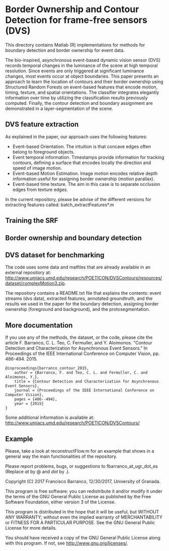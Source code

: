 # Border Ownership and Contour Detection for frame-free sensors (DVS)
  
This directory contains Matlab (R) implementations for methods for boundary detection and border ownership for event data.

The bio-inspired, asynchronous event-based dynamic vision sensor (DVS) records temporal changes in the luminance of the scene at high temporal resolution. Since events are only triggered at significant luminance changes, most events occur at object boundaries. This paper presents an approach to learn the location of contours and their border ownership using Structured Random Forests on event-based features that encode motion, timing, texture, and spatial orientations. The classifier integrates elegantly information over time by utilizing the classification results previously computed. Finally, the contour detection and boundary assignment are demonstrated in a layer-segmentation of the scene. 

## DVS feature extraction ##
As explained in the paper, our approach uses the following features: 
- Event-based Orientation. The intuition is that concave edges often belong to foreground objects. 
- Event temporal information. Timestamps provide information for tracking contours, defining a surface that encodes locally the direction and speed of image motion. 
- Event-based Motion Estimation. Image motion encodes relative depth information useful for assigning border ownership (motion parallax).
- Event-based time texture. The aim in this case is to separate occlusion edges from texture edges. 

In the current repository, please be advise of the different versions for extracting features called: batch_extractFeatures*.m 



## Training the SRF ##

## Border ownership and boundary detection ##

## DVS dataset for benchmarking ## 
The code uses some data and matfiles that are already available in an external repository at:
http://www.umiacs.umd.edu/research/POETICON/DVSContours/resources/dataset/complexMotion3.zip. 

The repository contains a README.txt file that explains the contents: event streams (dvs data), extracted features, annotated groundtruth, and the results we used in the paper for the boundary detection, assigning border ownership (foreground and background), and the protosegmentation. 


## More documentation ##

If you use any of the methods, the dataset, or the code, please cite the article
F. Barranco, C. L. Teo, C. Fermuller, and Y. Aloimonos. "Contour Detection and Characterization for Asynchronous Event Sensors." In Proceedings of the IEEE International Conference on Computer Vision, pp. 486-494. 2015.

	@inproceedings{barranco_contour_2015,
		author = {Barranco, F. and Teo, C. L. and Fermuller, C. and Aloimonos, Y.},
		title = {Contour Detection and Characterization for Asynchronous Event Sensors},
		journal = {Proceedings of the IEEE International Conference on Computer Vision},
		pages = {486--494},
		year = {2015}
	}

Some additional information is available at:
http://www.umiacs.umd.edu/research/POETICON/DVSContours/

## Example ##
Please, take a look at reconstructFlow.m for an example that shows in a general way the main functionalities of the repository.

Please report problems, bugs, or suggestions to
fbarranco_at_ugr_dot_es (Replace _at_ by @ and _dot_ by .).

Copyright (C) 2017 Francisco Barranco, 12/30/2017, University of Granada.

This program is free software: you can redistribute it and/or modify
it under the terms of the GNU General Public License as published by
the Free Software Foundation, either version 3 of the License.

This program is distributed in the hope that it will be useful,
but WITHOUT ANY WARRANTY; without even the implied warranty of
MERCHANTABILITY or FITNESS FOR A PARTICULAR PURPOSE.  See the
GNU General Public License for more details.

You should have received a copy of the GNU General Public License
along with this program.  If not, see <http://www.gnu.org/licenses/>.
